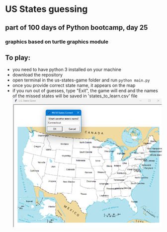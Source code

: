 # US States guessing 

## part of 100 days of Python bootcamp, day 25

### graphics based on turtle graphics module

## To play:
- you need to have python 3 installed on your machine
- download the repository
- open terminal in the us-states-game folder and run
  `python main.py`
- once you provide correct state name, it appears on the map
- if you run out of guesses, type "Exit", the game will end and the names of the missed states will be saved in 'states_to_learn.csv' file
![img.png](img.png)
